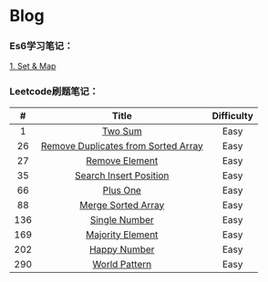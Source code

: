 # Blog

### Es6学习笔记：
[1. Set & Map](./Es6/set&map笔记.md)

### Leetcode刷题笔记：

| # | Title | Difficulty |
| :--------: | :--------:| :--: |
| 1  | [Two Sum](./leetcode刷题笔记/1-TwoSum.md)|  Easy   |
| 26  | [Remove Duplicates from Sorted Array](./leetcode刷题笔记/26-RemoveDupEle.md) |  Easy   |
| 27  | [Remove Element](./leetcode刷题笔记/27-RemoveEle.md) |  Easy   |
| 35  | [Search Insert Position](./leetcode刷题笔记/35-SearchInsPos.md) |  Easy   |
| 66  | [Plus One](./leetcode刷题笔记/66-PlusOne.md) |  Easy   |
| 88  | [Merge Sorted Array](./leetcode刷题笔记/88-MergeSortedArray.md) |  Easy   |
| 136  | [Single Number](./leetcode刷题笔记/136-SingleNumber.md) |  Easy   |
| 169  | [Majority Element](./leetcode刷题笔记/169-MajorityElement.md) |  Easy   |
| 202  | [Happy Number](./leetcode刷题笔记/202-HappyNumber.md) |  Easy   |
| 290  | [World Pattern](./leetcode刷题笔记/290-WordPattern.md) |  Easy   |
